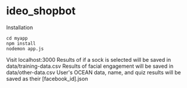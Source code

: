 # ideo_shopbot

Installation

    cd myapp
    npm install
    nodemon app.js

Visit localhost:3000
Results of if a sock is selected will be saved in data/training-data.csv
Results of facial engagement will be saved in data/other-data.csv
User's OCEAN data, name, and quiz results will be saved as their [facebook_id].json
